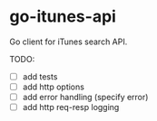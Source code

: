 # go-itunes-api

Go client for iTunes search API.

TODO:

- [ ] add tests
- [ ] add http options
- [ ] add error handling (specify error)
- [ ] add http req-resp logging
